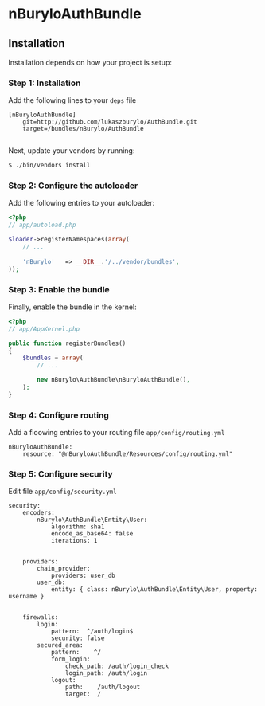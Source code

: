 nBuryloAuthBundle
=================
## Installation

Installation depends on how your project is setup:

### Step 1: Installation

Add the following lines to your ``deps`` file

```
[nBuryloAuthBundle]
    git=http://github.com/lukaszburylo/AuthBundle.git
    target=/bundles/nBurylo/AuthBundle
    
```

Next, update your vendors by running:

``` bash
$ ./bin/vendors install
```

### Step 2: Configure the autoloader

Add the following entries to your autoloader:

``` php
<?php
// app/autoload.php

$loader->registerNamespaces(array(
    // ...
    
    'nBurylo'   => __DIR__.'/../vendor/bundles',
));
```

### Step 3: Enable the bundle

Finally, enable the bundle in the kernel:

``` php
<?php
// app/AppKernel.php

public function registerBundles()
{
    $bundles = array(
        // ...

        new nBurylo\AuthBundle\nBuryloAuthBundle(),
    );
}
```

### Step 4: Configure routing
Add a floowing entries to your routing file ``app/config/routing.yml``

```
nBuryloAuthBundle:
    resource: "@nBuryloAuthBundle/Resources/config/routing.yml"

```

### Step 5: Configure security
Edit file ``app/config/security.yml``
```
security:
    encoders:
        nBurylo\AuthBundle\Entity\User:
            algorithm: sha1
            encode_as_base64: false
            iterations: 1


    providers:
        chain_provider:
            providers: user_db
        user_db:
            entity: { class: nBurylo\AuthBundle\Entity\User, property: username }                      
                

    firewalls:
        login:
            pattern:  ^/auth/login$
            security: false
        secured_area:
            pattern:    ^/
            form_login:
                check_path: /auth/login_check
                login_path: /auth/login
            logout:
                path:    /auth/logout
                target:  /
```